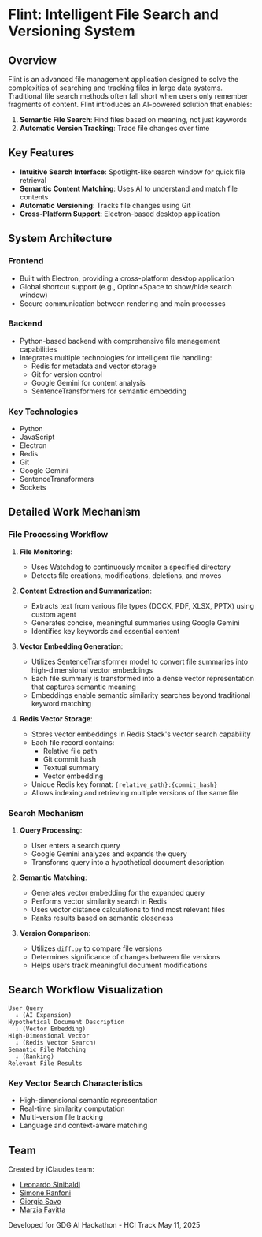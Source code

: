 # Flint: Intelligent File Search and Versioning System

## Overview

Flint is an advanced file management application designed to solve the complexities of searching and tracking files in large data systems. Traditional file search methods often fall short when users only remember fragments of content. Flint introduces an AI-powered solution that enables:

1. **Semantic File Search**: Find files based on meaning, not just keywords
2. **Automatic Version Tracking**: Trace file changes over time

## Key Features

- **Intuitive Search Interface**: Spotlight-like search window for quick file retrieval
- **Semantic Content Matching**: Uses AI to understand and match file contents
- **Automatic Versioning**: Tracks file changes using Git
- **Cross-Platform Support**: Electron-based desktop application

## System Architecture

### Frontend
- Built with Electron, providing a cross-platform desktop application
- Global shortcut support (e.g., Option+Space to show/hide search window)
- Secure communication between rendering and main processes

### Backend
- Python-based backend with comprehensive file management capabilities
- Integrates multiple technologies for intelligent file handling:
  - Redis for metadata and vector storage
  - Git for version control
  - Google Gemini for content analysis
  - SentenceTransformers for semantic embedding

### Key Technologies
- Python
- JavaScript
- Electron
- Redis
- Git
- Google Gemini
- SentenceTransformers
- Sockets

## Detailed Work Mechanism

### File Processing Workflow
1. **File Monitoring**: 
   - Uses Watchdog to continuously monitor a specified directory
   - Detects file creations, modifications, deletions, and moves

2. **Content Extraction and Summarization**:
   - Extracts text from various file types (DOCX, PDF, XLSX, PPTX) using custom agent
   - Generates concise, meaningful summaries using Google Gemini
   - Identifies key keywords and essential content

3. **Vector Embedding Generation**:
   - Utilizes SentenceTransformer model to convert file summaries into high-dimensional vector embeddings
   - Each file summary is transformed into a dense vector representation that captures semantic meaning
   - Embeddings enable semantic similarity searches beyond traditional keyword matching

4. **Redis Vector Storage**:
   - Stores vector embeddings in Redis Stack's vector search capability
   - Each file record contains:
     * Relative file path
     * Git commit hash
     * Textual summary
     * Vector embedding
   - Unique Redis key format: `{relative_path}:{commit_hash}`
   - Allows indexing and retrieving multiple versions of the same file

### Search Mechanism
1. **Query Processing**:
   - User enters a search query
   - Google Gemini analyzes and expands the query
   - Transforms query into a hypothetical document description

2. **Semantic Matching**:
   - Generates vector embedding for the expanded query
   - Performs vector similarity search in Redis
   - Uses vector distance calculations to find most relevant files
   - Ranks results based on semantic closeness

3. **Version Comparison**:
   - Utilizes `diff.py` to compare file versions
   - Determines significance of changes between file versions
   - Helps users track meaningful document modifications

## Search Workflow Visualization
```
User Query 
  ↓ (AI Expansion)
Hypothetical Document Description 
  ↓ (Vector Embedding)
High-Dimensional Vector 
  ↓ (Redis Vector Search)
Semantic File Matching 
  ↓ (Ranking)
Relevant File Results
```

### Key Vector Search Characteristics
- High-dimensional semantic representation
- Real-time similarity computation
- Multi-version file tracking
- Language and context-aware matching

## Team
Created by iClaudes team:
- [Leonardo Sinibaldi](https://github.com/LSinus) 
- [Simone Ranfoni](https://github.com/gansimo) 
- [Giorgia Savo](https://github.com/saevuss) 
- [Marzia Favitta](https://github.com/marziafavitta)

Developed for GDG AI Hackathon - HCI Track
May 11, 2025
